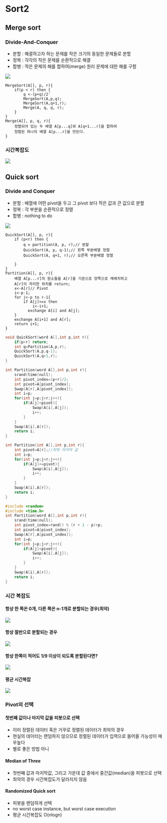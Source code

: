 # Sort2

## Merge sort

### Divide-And-Conquer

* 분할 : 해결하고자 하는 문제를 작은 크기의 동일한 문제들로 분할
* 정복 : 각각의 작은 문제를 순환적으로 해결
* 합병 : 작은 문제의 해를 합하여\(merge\) 원리 문제에 대한 해를 구함

![](.gitbook/assets/image%20%2813%29.png)

```text
MergeSort(A[], p, r){
    if(p < r) then {
        q <-(p+q)/2'
        MergeSort(A,p,q);
        MergeSort(A,q+1,r);
        Merge(A, q, q, r);
    }
}
Merge(A[], p, q, r){
    정렬되어 있는 두 배열 A[p...q]와 A[q+1...r]을 합하여
    정렬된 하나의 배열 A[p...r]을 만든다.
}

```

### 시간복잡도

![](.gitbook/assets/image%20%2819%29.png)



## Quick sort

### Divide and Conquer

* 분할 : 배열에 어떤 pivot을 두고 그 pivot 보다 작은 값과 큰 값으로 분할
* 정복 : 각 부분을 순환적으로 정렬
* 합병 : nothing to do

![](.gitbook/assets/image%20%289%29.png)

```text
QuickSort(A[], p, r){
    if (p<r) then {
        q = partition(A, p, r);// 분할
        QuickSort(A, p, q-1);// 왼쪽 부분배열 정렬
        QuickSort(A, q+1, r);// 오른쪽 부분배열 정렬
        
    }
}
Partition(A[], p, r){
    배열 A[p...r]의 원소들을 A[r]을 기준으로 양쪽으로 재배치하고
    A[r]이 자리한 위치를 return;
    x<-A[r]// Pivot
    i<-p-1;
    for j<-p to r-1{
        if A[j]<=x then
            i<-i+1;
          exchange A[i] and A[j];
    }
    exchange A[i+1] and A[r];
    return i+1;
}
```

```cpp
void QuickSort(word A[],int p,int r){
    if(p>r) return;
    int q=Partition(A,p,r);
    QuickSort(A,p,q-1);
    QuickSort(A,q+1,r);
}
```

```cpp
int Partition(word A[],int p,int r){
    srand(time(null);
    int pivot_index=(p+r)/2;
    int pivot=A[pivot_index];
    Swap(A[r],A[pivot_index]);
    int i=p;
    for(int j=p;j<r;j++){
        if(A[j]<pivot){
            Swap(A[i],A[j]);
            i++;
        }
    }
    Swap(A[i],A[r]);
    return i;
}
```

```cpp
int Partition(int A[],int p,int r){
    int pivot=A[r];//피벗 마지막 값
    int i=p;
    for(int j=p;j<r;j++){
        if(A[j]<=pivot){
            Swap(A[i],A[j]);
            i++;
        }
    }
    Swap(A[i],A[r]);
    return i;
}
```

```cpp
#include <random>
#include <time.h>
int Partition(word A[],int p,int r){
    srand(time(null);
    int pivot_index=rand() % (r + 1 - p)+p;
    int pivot=A[pivot_index];
    Swap(A[r],A[pivot_index]);
    int i=p;
    for(int j=p;j<r;j++){
        if(A[j]<pivot){
            Swap(A[i],A[j]);
            i++;
        }
    }
    Swap(A[i],A[r]);
    return i;
}
```

### 시간 복잡도

#### 항상 한 쪽은 0개, 다른 쪽은 n-1개로 분할되는 경우\(최악\)

![](.gitbook/assets/image%20%2812%29.png)



#### 항상 절반으로 분할되는 경우

![](.gitbook/assets/image%20%2811%29.png)

#### 

#### 항상 한쪽이 적어도 1/9 이상이 되도록 분할된다면?

![](.gitbook/assets/image%20%2820%29.png)

#### 평균 시간복잡

![](.gitbook/assets/image%20%2821%29.png)





### Pivot의 선택

#### 첫번째 값이나 마지막 값을 피봇으로 선택

* 이미 정렬된 데이터 혹은 거꾸로 정렬된 데이터가 최악의 경우
* 현실의 데이터는 랜덤하지 않으므로 정렬된 데이터가 입력으로 들어올 가능성이 매우높다
* 별로 좋은 방법 아니

#### Median of Three

* 첫번쨰 값과 마지막값, 그리고 가운데 값 중에서 중간값\(median\)을 피봇으로 선택
* 최악의 경우 시간복잡도가 달라지지 않음

#### Randomized Quick sort

* 피봇을 랜덤하게 선택
* no worst case instance, but worst case execution
* 평균 시간복잡도 O\(nlogn\)

